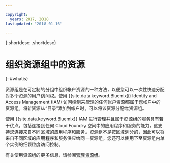 ```yaml
---

copyright:
  years: 2017, 2018
lastupdated: "2018-01-16"

---
```


{:shortdesc: .shortdesc}

# 组织资源组中的资源
{: #whatis}

资源组是在可定制的分组中组织帐户资源的一种方法，以便您可以一次性快速分配对多个资源的用户访问权。使用 {{site.data.keyword.Bluemix}} Identity and Access Management (IAM) 访问控制来管理的任何帐户资源都属于您帐户中的资源组。将新资源从“目录”添加到帐户时，可以将该资源分配给资源组。

使用 {{site.data.keyword.Bluemix}} IAM 进行管理并且属于资源组的服务具有若干优点，包括连接到任何 Cloud Foundry 空间中的应用程序和服务的能力，这支持您连接来自不同区域的应用程序和服务。资源组不是按区域划分的，因此可以将来自不同区域的应用程序和服务供应给同一资源组。您还可以使用下至资源组内单个实例的细颗粒度访问控制。

有关使用资源组的更多信息，请参阅[管理资源组](/docs/account/resourcegroups.html)。
